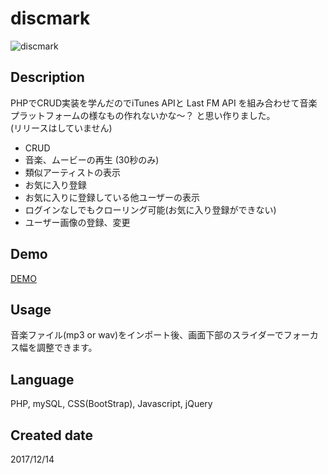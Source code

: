 # discmark

![discmark](https://user-images.githubusercontent.com/33841025/39553454-ca4d55a2-4ea8-11e8-94fe-8ff457fd2847.gif)

## Description

PHPでCRUD実装を学んだのでiTunes APIと Last FM API を組み合わせて音楽プラットフォームの様なもの作れないかな〜？
と思い作りました。  
(リリースはしていません)  
- CRUD
- 音楽、ムービーの再生 (30秒のみ)
- 類似アーティストの表示
- お気に入り登録
- お気に入りに登録している他ユーザーの表示
- ログインなしでもクローリング可能(お気に入り登録ができない)
- ユーザー画像の登録、変更

## Demo

[DEMO](https://yamashita-ksk.sakura.ne.jp/discmark/discmark_search.php)



## Usage

音楽ファイル(mp3 or wav)をインポート後、画面下部のスライダーでフォーカス幅を調整できます。  

## Language
PHP, mySQL, CSS(BootStrap), Javascript, jQuery

## Created date

2017/12/14
